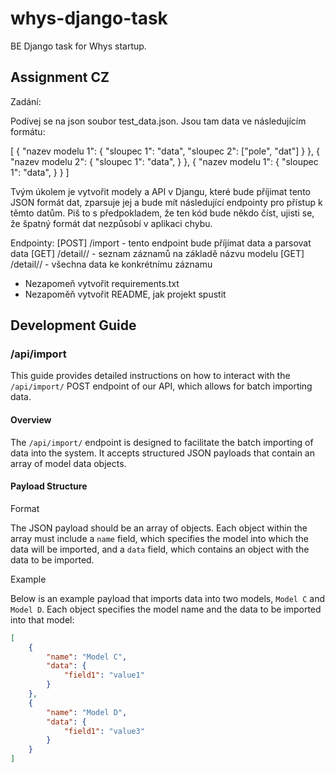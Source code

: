 # whys-django-task

BE Django task for Whys startup.


## Assignment CZ

Zadání: 

Podívej se na json soubor test_data.json. Jsou tam data ve následujícím formátu:

[
  {
    "nazev modelu 1": {
      "sloupec 1": "data",
      "sloupec 2": ["pole", "dat"]
    }
  },
  {
    "nazev modelu 2": {
      "sloupec 1": "data",
    }
  },
  {
    "nazev modelu 1": {
      "sloupec 1": "data",
    }
  }
]


Tvým úkolem je vytvořit modely a API v Djangu, které bude příjimat tento JSON formát dat, zparsuje jej a bude mít následující endpointy pro přístup k těmto datům.
Piš to s předpokladem, že ten kód bude někdo číst, ujisti se, že špatný formát dat nezpůsobí v aplikaci chybu.

Endpointy:
[POST] /import - tento endpoint bude příjímat data a parsovat data
[GET] /detail/<nazev modelu>/ - seznam záznamů na základě názvu modelu
[GET] /detail/<nazev modelu>/<id> - všechna data ke konkrétnímu záznamu

* Nezapomeň vytvořit requirements.txt
* Nezapoměň vytvořit README, jak projekt spustit



## Development Guide

### /api/import

This guide provides detailed instructions on how to interact with the `/api/import/` POST endpoint of our API, which allows for batch importing data.

#### Overview

The `/api/import/` endpoint is designed to facilitate the batch importing of data into the system. It accepts structured JSON payloads that contain an array of model data objects.

#### Payload Structure
 
Format

The JSON payload should be an array of objects. Each object within the array must include a `name` field, which specifies the model into which the data will be imported, and a `data` field, which contains an object with the data to be imported.

Example

Below is an example payload that imports data into two models, `Model C` and `Model D`. Each object specifies the model name and the data to be imported into that model:

```json
[
    {
        "name": "Model C",
        "data": {
            "field1": "value1"
        }
    },
    {
        "name": "Model D",
        "data": {
            "field1": "value3"
        }
    }
]

